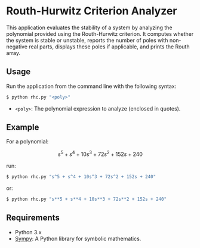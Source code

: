 # Routh-Hurwitz Criterion Analyzer

This application evaluates the stability of a system by analyzing the polynomial provided using the Routh-Hurwitz criterion. It computes whether the system is stable or unstable, reports the number of poles with non-negative real parts, displays these poles if applicable, and prints the Routh array.

## Usage

Run the application from the command line with the following syntax:

``` bash
$ python rhc.py "<poly>"
```

- `<poly>`: The polynomial expression to analyze (enclosed in quotes).

## Example

For a polynomial:

$$s^5 + s^4 + 10s^3 + 72s^2 + 152s + 240$$

run:

``` bash
$ python rhc.py "s^5 + s^4 + 10s^3 + 72s^2 + 152s + 240"
```

or:

``` bash
$ python rhc.py "s**5 + s**4 + 10s**3 + 72s**2 + 152s + 240"
```

## Requirements

- Python 3.x
- [Sympy](https://www.sympy.org/): A Python library for symbolic mathematics.
